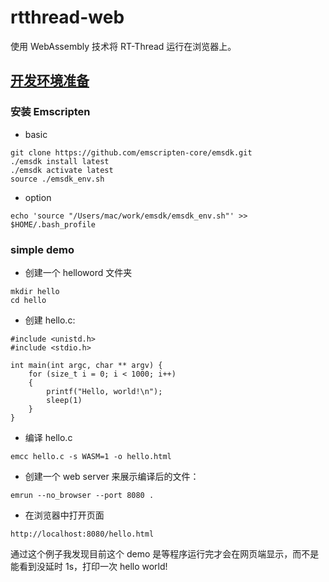 # rtthread-web

使用 WebAssembly 技术将 RT-Thread 运行在浏览器上。

## [开发环境准备](https://emscripten.org/docs/getting_started/downloads.html)

### 安装 Emscripten

- basic

```
git clone https://github.com/emscripten-core/emsdk.git
./emsdk install latest
./emsdk activate latest
source ./emsdk_env.sh
```

- option

```
echo 'source "/Users/mac/work/emsdk/emsdk_env.sh"' >> $HOME/.bash_profile
```

### simple demo

- 创建一个 helloword 文件夹

```
mkdir hello
cd hello
```

- 创建 hello.c:

```
#include <unistd.h>
#include <stdio.h>

int main(int argc, char ** argv) {
    for (size_t i = 0; i < 1000; i++)
    {
        printf("Hello, world!\n");
        sleep(1)
    }
}
```

- 编译 hello.c

```
emcc hello.c -s WASM=1 -o hello.html
```

- 创建一个 web server 来展示编译后的文件：

```
emrun --no_browser --port 8080 .
```

- 在浏览器中打开页面

```
http://localhost:8080/hello.html
```

通过这个例子我发现目前这个 demo 是等程序运行完才会在网页端显示，而不是能看到没延时 1s，打印一次 hello world!